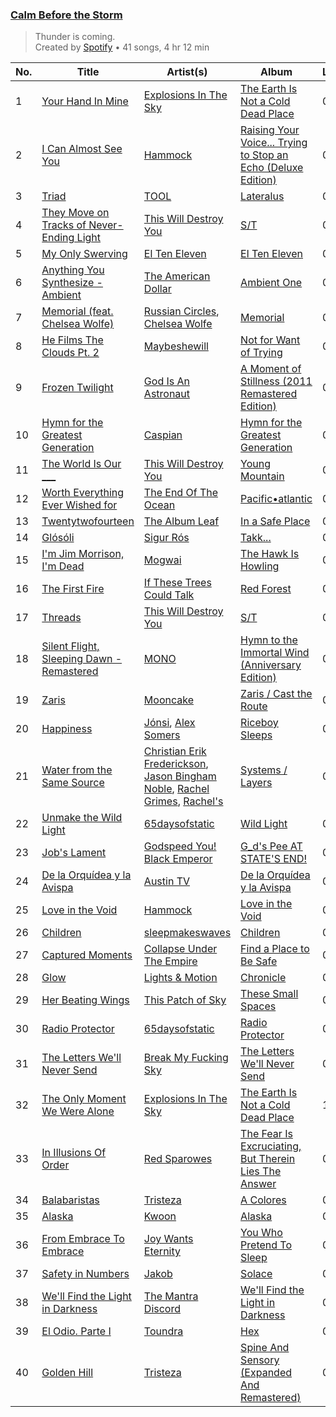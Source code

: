 ### [Calm Before the Storm](https://open.spotify.com/playlist/37i9dQZF1DWWTdxbiocWOL)

> Thunder is coming.<br>
> Created by [Spotify](https://open.spotify.com/user/spotify) • 41 songs, 4 hr 12 min

| No. | Title | Artist(s) | Album | Length |
|---|---|---|---|---|
| 1 | [Your Hand In Mine](https://open.spotify.com/track/4sYn64V9gqP6bpkOGw5B9k) | [Explosions In The Sky](https://open.spotify.com/artist/1uQWmt1OhuHGRKmZ2ZcL6p) | [The Earth Is Not a Cold Dead Place](https://open.spotify.com/album/49buCcKCJwxvdl0R2dMoIU) | 08:17 |
| 2 | [I Can Almost See You](https://open.spotify.com/track/11n8LudggXuZXmldSlAadR) | [Hammock](https://open.spotify.com/artist/0VOR7Ie9xUSb45fzIIVJQ1) | [Raising Your Voice... Trying to Stop an Echo (Deluxe Edition)](https://open.spotify.com/album/2AbCfihy80zuR1mPwN5yLl) | 04:15 |
| 3 | [Triad](https://open.spotify.com/track/2D9rd6TIpqmDkog5Mx8kxl) | [TOOL](https://open.spotify.com/artist/2yEwvVSSSUkcLeSTNyHKh8) | [Lateralus](https://open.spotify.com/album/5l5m1hnH4punS1GQXgEi3T) | 06:35 |
| 4 | [They Move on Tracks of Never-Ending Light](https://open.spotify.com/track/3cIG78oBauowzEbkBwWADN) | [This Will Destroy You](https://open.spotify.com/artist/0MG4LXIw7n4x0wjDc6WYXk) | [S/T](https://open.spotify.com/album/72vAmnfrNfzORX6gG7p8Jf) | 06:56 |
| 5 | [My Only Swerving](https://open.spotify.com/track/4q26ViixkilRLjl1MdLABS) | [El Ten Eleven](https://open.spotify.com/artist/0d1j4VJ7gzAJaDslzmjTF0) | [El Ten Eleven](https://open.spotify.com/album/6bv070I2PgzwGLgYGBxaJW) | 05:14 |
| 6 | [Anything You Synthesize - Ambient](https://open.spotify.com/track/0OF6WSdeVmYEGBZlxvwvLq) | [The American Dollar](https://open.spotify.com/artist/5r4OqYJL7JrtZlffx7FJlb) | [Ambient One](https://open.spotify.com/album/7A6VoC5v3dHcINkZudtJaD) | 04:08 |
| 7 | [Memorial (feat. Chelsea Wolfe)](https://open.spotify.com/track/5Y6u1FBAsYsfUAzBX7ym7k) | [Russian Circles](https://open.spotify.com/artist/0AZ3VR0YbFcS0Kgei7L2QF), [Chelsea Wolfe](https://open.spotify.com/artist/6ZK2nrW8aCTg8Bid7I7N10) | [Memorial](https://open.spotify.com/album/2169qq2aiycEtmgwEQlwgp) | 03:45 |
| 8 | [He Films The Clouds Pt. 2](https://open.spotify.com/track/07nYZZQT49i7yAIs3k3tOe) | [Maybeshewill](https://open.spotify.com/artist/33qUIIydEBgWpe58IA0o61) | [Not for Want of Trying](https://open.spotify.com/album/6RxORosZYPqH4fkxMraaA9) | 06:42 |
| 9 | [Frozen Twilight](https://open.spotify.com/track/6yMlHBgwnIhrF2Qvnt2Yyn) | [God Is An Astronaut](https://open.spotify.com/artist/079svMEXkbT5nGU2kfoqO2) | [A Moment of Stillness (2011 Remastered Edition)](https://open.spotify.com/album/1eVrXeDRsZQFM4DtSbUzKr) | 06:17 |
| 10 | [Hymn for the Greatest Generation](https://open.spotify.com/track/3ofrLJrQjMPuEBQddeAbZn) | [Caspian](https://open.spotify.com/artist/4SXj7TVoA3bgfR8AVssACa) | [Hymn for the Greatest Generation](https://open.spotify.com/album/5rA4U2ywbTKECawyF54ZW0) | 07:37 |
| 11 | [The World Is Our ___](https://open.spotify.com/track/1EKk6Xvei9N9scaQcrax2S) | [This Will Destroy You](https://open.spotify.com/artist/0MG4LXIw7n4x0wjDc6WYXk) | [Young Mountain](https://open.spotify.com/album/4In2V4QylBdWT8HJ0dLDw5) | 07:12 |
| 12 | [Worth Everything Ever Wished for](https://open.spotify.com/track/2j3qLgBCLoLhv4zbzNmc16) | [The End Of The Ocean](https://open.spotify.com/artist/4AXRViJcT2cJ0x1CxSSldW) | [Pacific•atlantic](https://open.spotify.com/album/0AcN6qKwf00huBIs83EcSO) | 05:54 |
| 13 | [Twentytwofourteen](https://open.spotify.com/track/5pie01PYzPuRexCyFilLGU) | [The Album Leaf](https://open.spotify.com/artist/02uPe16VFxPaiueQsPEDkE) | [In a Safe Place](https://open.spotify.com/album/1sZjWlyc9yL13U5q1nTQ8a) | 05:40 |
| 14 | [Glósóli](https://open.spotify.com/track/0YTfMKGPhWhjS9wgzWvfaf) | [Sigur Rós](https://open.spotify.com/artist/6UUrUCIZtQeOf8tC0WuzRy) | [Takk...](https://open.spotify.com/album/12tw1A9HmwE3MHvPfHhdoP) | 06:15 |
| 15 | [I'm Jim Morrison, I'm Dead](https://open.spotify.com/track/1fV2Bp9JpE1CavonususVW) | [Mogwai](https://open.spotify.com/artist/34UhPkLbtFKRq3nmfFgejG) | [The Hawk Is Howling](https://open.spotify.com/album/6XfWE0VdiRbH9QWfyLibxW) | 06:44 |
| 16 | [The First Fire](https://open.spotify.com/track/0glEvaWrhIP0boU56o5Q9U) | [If These Trees Could Talk](https://open.spotify.com/artist/2GVzsXcXyU95u2EahzwqN7) | [Red Forest](https://open.spotify.com/album/0i1vP6JtYq4kE3oygILHzk) | 06:30 |
| 17 | [Threads](https://open.spotify.com/track/1kZvOyo7g6k01Au6DuXY4Y) | [This Will Destroy You](https://open.spotify.com/artist/0MG4LXIw7n4x0wjDc6WYXk) | [S/T](https://open.spotify.com/album/72vAmnfrNfzORX6gG7p8Jf) | 05:39 |
| 18 | [Silent Flight, Sleeping Dawn - Remastered](https://open.spotify.com/track/0Dv3M0Ck4n9anoPu1VQ5fU) | [MONO](https://open.spotify.com/artist/53LVoipNTQ4lvUSJ61XKU3) | [Hymn to the Immortal Wind (Anniversary Edition)](https://open.spotify.com/album/2tMQkZ8WvwpM7qmRVrW3hK) | 06:00 |
| 19 | [Zaris](https://open.spotify.com/track/3lG9eYlhnipGfvAR4ZkBk7) | [Mooncake](https://open.spotify.com/artist/6DKVucXliE7U2RV52HF1YL) | [Zaris / Cast the Route](https://open.spotify.com/album/7s5TjksKTu7Ox6KMgHTqBt) | 05:15 |
| 20 | [Happiness](https://open.spotify.com/track/29Ty3LznXDPiuf4Q681MEI) | [Jónsi](https://open.spotify.com/artist/3khg8RDB6nMuw34w1IHS6Y), [Alex Somers](https://open.spotify.com/artist/51UcKPhDKdKDGIjec0781x) | [Riceboy Sleeps](https://open.spotify.com/album/7MPzpbeTmxvlYVNZyn3LSf) | 09:20 |
| 21 | [Water from the Same Source](https://open.spotify.com/track/7vVoaTSJ0k4i2quvEDa3cP) | [Christian Erik Frederickson](https://open.spotify.com/artist/2Gl0BI6yJTFHtkSBdDV4Dn), [Jason Bingham Noble](https://open.spotify.com/artist/37icBaQPxG3PZU6h5pTQMK), [Rachel Grimes](https://open.spotify.com/artist/3NkEUEwXXgy5IQixHpsHQ9), [Rachel's](https://open.spotify.com/artist/0sXLPUQAB1hir58hoQnxZa) | [Systems / Layers](https://open.spotify.com/album/3CnIIKifMcJsclpMDEG9y4) | 06:18 |
| 22 | [Unmake the Wild Light](https://open.spotify.com/track/7EmaLbhPGnQuw4riUkvlkp) | [65daysofstatic](https://open.spotify.com/artist/6DVVsQAnpHdJjb1nYuOQ6g) | [Wild Light](https://open.spotify.com/album/3a68UJXba5ejXgM5K8BUVF) | 06:23 |
| 23 | [Job's Lament](https://open.spotify.com/track/6rK7VyAi0XGdhz4LdzXVZj) | [Godspeed You! Black Emperor](https://open.spotify.com/artist/4svpOyfmQKuWpHLjgy4cdK) | [G_d's Pee AT STATE'S END!](https://open.spotify.com/album/6gZsJeN8MdITXZMVDXrMk0) | 08:02 |
| 24 | [De la Orquídea y la Avispa](https://open.spotify.com/track/2cWaaXZL5idipbPuJkfvH9) | [Austin TV](https://open.spotify.com/artist/5x0koyeJkLR4odx4gCD5lR) | [De la Orquídea y la Avispa](https://open.spotify.com/album/7L50tSXXmpzbpIDpNDyv5d) | 06:47 |
| 25 | [Love in the Void](https://open.spotify.com/track/6pta8oSJZZ8ypEgAN3zeNY) | [Hammock](https://open.spotify.com/artist/0VOR7Ie9xUSb45fzIIVJQ1) | [Love in the Void](https://open.spotify.com/album/1zlinQtrWot4RrBtxB4UTX) | 05:03 |
| 26 | [Children](https://open.spotify.com/track/6lgUuPNqAPnihWXs66mRVP) | [sleepmakeswaves](https://open.spotify.com/artist/0EnDtiDrCgklr97QMJOSPv) | [Children](https://open.spotify.com/album/54HUczZ6IE8t8rrDuhWLaE) | 04:34 |
| 27 | [Captured Moments](https://open.spotify.com/track/4ckmG9O7QH2qNA67QbDzjk) | [Collapse Under The Empire](https://open.spotify.com/artist/34OB6veglJfOx8CzSsu0XY) | [Find a Place to Be Safe](https://open.spotify.com/album/7xnGXpy5HE5AbAgshq0wGw) | 04:25 |
| 28 | [Glow](https://open.spotify.com/track/0LF29vtBiXGfFdLzq0dkdo) | [Lights & Motion](https://open.spotify.com/artist/3ff1CmU6qfTqRAmdrq8EEG) | [Chronicle](https://open.spotify.com/album/0VIxw6zt84N7sWxGzgXEOU) | 04:16 |
| 29 | [Her Beating Wings](https://open.spotify.com/track/2FGsWazGl3pdFX1kNk2NY1) | [This Patch of Sky](https://open.spotify.com/artist/5SizWbJ5S7KxIR8e07jvqf) | [These Small Spaces](https://open.spotify.com/album/7ACcoSiFkGjT3TlntaogzB) | 06:59 |
| 30 | [Radio Protector](https://open.spotify.com/track/1QuJm7XRpFjEfOU6A01mw2) | [65daysofstatic](https://open.spotify.com/artist/6DVVsQAnpHdJjb1nYuOQ6g) | [Radio Protector](https://open.spotify.com/album/3ruXFYPxKwCqPIzZtxjGmg) | 05:28 |
| 31 | [The Letters We'll Never Send](https://open.spotify.com/track/4HrZYWhVwy6oOzn5BUPjIv) | [Break My Fucking Sky](https://open.spotify.com/artist/3mFTiX7WrhpcmoJLghp54A) | [The Letters We'll Never Send](https://open.spotify.com/album/1X72RQSH32yVaSlTvrIlsL) | 06:50 |
| 32 | [The Only Moment We Were Alone](https://open.spotify.com/track/52icQiVSIbSG1VOA5FwRdB) | [Explosions In The Sky](https://open.spotify.com/artist/1uQWmt1OhuHGRKmZ2ZcL6p) | [The Earth Is Not a Cold Dead Place](https://open.spotify.com/album/1Kea0bYAee4cGaMY7KAcMl) | 10:14 |
| 33 | [In Illusions Of Order](https://open.spotify.com/track/2wWQwx1ymkpCr4ItPUQ94g) | [Red Sparowes](https://open.spotify.com/artist/4MT9A89Dq8xRJ9hMvvPiJw) | [The Fear Is Excruciating, But Therein Lies The Answer](https://open.spotify.com/album/1mLisF7qgSwVDrQ4gklpcR) | 07:36 |
| 34 | [Balabaristas](https://open.spotify.com/track/0iJhP5gxnbgprXwQOkZD52) | [Tristeza](https://open.spotify.com/artist/3oglFEsE6GvwwJFConxKa5) | [A Colores](https://open.spotify.com/album/2G1xCfcdhD34iLvclBqfM6) | 06:07 |
| 35 | [Alaska](https://open.spotify.com/track/4h0iGeA83sYvsngisIw92M) | [Kwoon](https://open.spotify.com/artist/1ctreRQSlu47UoP3po9zd2) | [Alaska](https://open.spotify.com/album/5hSPs0thai8mK30ivMFHeY) | 06:43 |
| 36 | [From Embrace To Embrace](https://open.spotify.com/track/2AHejGSGKvO4qu4f26uyEa) | [Joy Wants Eternity](https://open.spotify.com/artist/4ycYjrk65Tk9G1rhkzGjEy) | [You Who Pretend To Sleep](https://open.spotify.com/album/7G1o9IjZhkUIsQ1IGb7JDs) | 06:23 |
| 37 | [Safety in Numbers](https://open.spotify.com/track/5RDhMJXMbRMIdRkvV3w2Df) | [Jakob](https://open.spotify.com/artist/0SBEeMzVANjUpI6gTQdTic) | [Solace](https://open.spotify.com/album/2iNLwx97kVhWiEAdJqALOL) | 07:53 |
| 38 | [We'll Find the Light in Darkness](https://open.spotify.com/track/1aWPIurjGonozOh46AzNcj) | [The Mantra Discord](https://open.spotify.com/artist/7qGUciCek4iIXfo65Gl7zA) | [We'll Find the Light in Darkness](https://open.spotify.com/album/7JOwJdBWGN0GAKcEf1qanb) | 04:41 |
| 39 | [El Odio. Parte I](https://open.spotify.com/track/0NE9QEMV1ljhNC8WB6UqYC) | [Toundra](https://open.spotify.com/artist/3cgIU3hh7Y4pUsPgHB8aYT) | [Hex](https://open.spotify.com/album/13NnZjrIhPo1L9W4flldxv) | 08:05 |
| 40 | [Golden Hill](https://open.spotify.com/track/3FhASv6CcevRilYRxpCZrK) | [Tristeza](https://open.spotify.com/artist/3oglFEsE6GvwwJFConxKa5) | [Spine And Sensory (Expanded And Remastered)](https://open.spotify.com/album/6fYcfqLS4HumMAdPHpH9Z6) | 04:52 |
